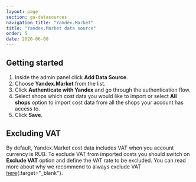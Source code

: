```yaml
---
layout: page
section: ga-datasources
navigation_title: "Yandex.Market"
title: "Yandex.Market data source"
order: 5
date: 2020-06-08
---
```


## Getting started

1. Inside the admin panel click **Add Data Source**.
2. Choose **Yandex.Market** from the list.
3. Click **Authenticate with Yandex** and go through the authentication flow.
4. Select shops which cost data you would like to import or select **All shops** option to import cost data from all the shops your account has access to.
5. Click **Save**.

## Excluding VAT

By default, Yandex.Market cost data includes VAT when you account currency is RUB. To exclude VAT from imported costs you should switch on **Exclude VAT** option and define the VAT rate to be excluded. You can read more about why we recommend to always exclude VAT [here](/ga-datasources/#vat-handling){:target="_blank"}.
